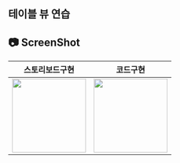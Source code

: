 ## 테이블 뷰 연습

## 📷 ScreenShot
|스토리보드구현|코드구현|
|:-:|:-:|
|<img src="https://github.com/yeggrrr/TableViewPratice/assets/161591832/bc9e40e1-5a29-4c36-9426-08ecdd3112ab" width="150"/>|<img src="https://github.com/yeggrrr/TableViewPratice/assets/161591832/ddb993a1-32e6-4354-b6d2-27473a1b952a" width="150"/>|
